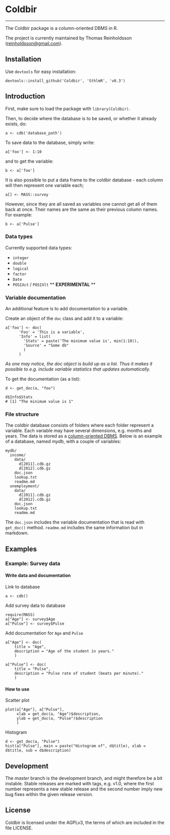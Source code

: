 # Coldbir
-----------------------

The Coldbir package is a column-oriented DBMS in R.

The project is currently maintained by Thomas Reinholdsson (<reinholdsson@gmail.com>).

## Installation

Use `devtools` for easy installation:

    devtools::install_github('Coldbir', 'SthlmR', 'v0.3')

## Introduction

First, make sure to load the package with `library(Coldbir)`.

Then, to decide where the database is to be saved, or whether it already exists, do:

    a <- cdb('database_path')

To save data to the database, simply write:

    a['foo'] <- 1:10

and to get the variable:

    b <- a['foo']

It is also possible to put a data frame to the coldbir database - each column will then represent one variable each;

    a[] <- MASS::survey

However, since they are all saved as variables one cannot get all of them back at once. Their names are the same as their previous column names. For example:

    b <- a['Pulse']

### Data types

Currently supported data types:

- `integer`
- `double`
- `logical`
- `factor`
- `Date`
- `POSIXct` / `POSIXlt` ** **EXPERIMENTAL** **

### Variable documentation

An additional feature is to add documentation to a variable. 

Create an object of the `doc` class and add it to a variable:

    a['foo'] <- doc(
          'Foo' = 'This is a variable', 
          'Info' = list(
            'Stats' = paste('The minimum value is', min(1:10)),
            'Source' = "Some db"
            )
          )

*As one may notice, the doc object is build up as a list. Thus it makes it possible to e.g. include variable statistics that updates automatically.* 

To get the documentation (as a list):

    d <- get_doc(a, "foo")

    d$Info$Stats
    # [1] "The minimum value is 1"

### File structure

The coldbir database consists of folders where each folder represent a variable. 
Each variable may have several dimensions, e.g. months and years. 
The data is stored as a [column-oriented DBMS](http://en.wikipedia.org/wiki/Column-oriented_DBMS). 
Below is an example of a database, named *mydb*, with a couple of variables:

    mydb/
      income/
        data/
          d[2011].cdb.gz
          d[2012].cdb.gz
        doc.json
        lookup.txt
        readme.md
      unemployment/
        data/
          d[2011].cdb.gz
          d[2012].cdb.gz
        doc.json
        lookup.txt
        readme.md

The `doc.json` includes the variable documentation that is read with `get_doc()` method. `readme.md` includes the same information but in markdown.


## Examples

### Example: Survey data

#### Write data and documentation

Link to database

    a <- cdb()

Add survey data to database

    require(MASS)
    a["Age"] <- survey$Age
    a["Pulse"] <- survey$Pulse

Add documentation for `Age` and `Pulse`

    a["Age"] <- doc(
        title = "Age",
        description = "Age of the student in years."
        )

    a["Pulse"] <- doc(
        title = "Pulse",
        description = "Pulse rate of student (beats per minute)."
        )
        
#### How to use

Scatter plot

    plot(a["Age"], a["Pulse"],
         xlab = get_doc(a, "Age")$description, 
         ylab = get_doc(a, "Pulse")$description
         )

Histogram

    d <- get_doc(a, "Pulse")
    hist(a["Pulse"], main = paste("Histogram of", d$title), xlab = d$title, sub = d$description)

## Development

The *master* branch is the development branch, and might therefore be a bit instable. Stable releases are marked with tags, e.g. v1.0, where the first number represents a new stable release and the second number imply new bug fixes within the given release version.


## License

Coldbir is licensed under the AGPLv3, the terms of which are included in the file LICENSE.
